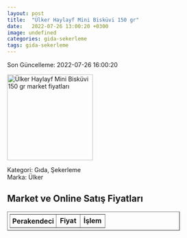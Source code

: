 ```yaml
---
layout: post
title:  "Ülker Haylayf Mini Bisküvi 150 gr"
date:   2022-07-26 13:00:20 +0300
image: undefined
categories: gida-sekerleme
tags: gida-sekerleme
---
```


Son Güncelleme: 2022-07-26 16:00:20

<img src="undefined" width="200" alt="Ülker Haylayf Mini Bisküvi 150 gr market fiyatları" />

Kategori: Gıda, Şekerleme
<br />
Marka: Ülker

<h2>Market ve Online Satış Fiyatları</h2>

<table border="1" style="padding: 5px;width:80%;">
  <tr>
    <td style="padding: 5px;"><strong>Perakendeci</strong></td>
    <td><strong>Fiyat</strong></td>
    <td><strong>İşlem</strong></td>
  </tr>
  
</table>

